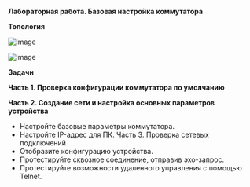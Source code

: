 **Лабораторная работа. Базовая настройка коммутатора**

**Топология**

![image](https://github.com/larakor/Network-/assets/164779961/eef39b61-ce8f-40df-9596-ce3064fc8c1c)


 ![image](https://github.com/larakor/Network-/assets/164779961/bbe160b7-89c8-454e-8700-bffc71ecb94e)


**Задачи**

**Часть 1. Проверка конфигурации коммутатора по умолчанию**

**Часть 2. Создание сети и настройка основных параметров устройства**
-	Настройте базовые параметры коммутатора.
-	Настройте IP-адрес для ПК.
Часть 3. Проверка сетевых подключений
-	Отобразите конфигурацию устройства.
-	Протестируйте сквозное соединение, отправив эхо-запрос.
-	Протестируйте возможности удаленного управления с помощью Telnet.
